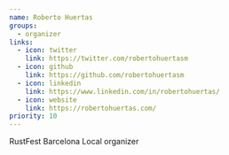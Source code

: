 ```yaml
---
name: Roberto Huertas
groups:
  - organizer
links:
  - icon: twitter
    link: https://twitter.com/robertohuertasm
  - icon: github
    link: https://github.com/robertohuertasm
  - icon: linkedin
    link: https://www.linkedin.com/in/robertohuertas/
  - icon: website
    link: https://robertohuertas.com/
priority: 10
---
```


RustFest Barcelona Local organizer
